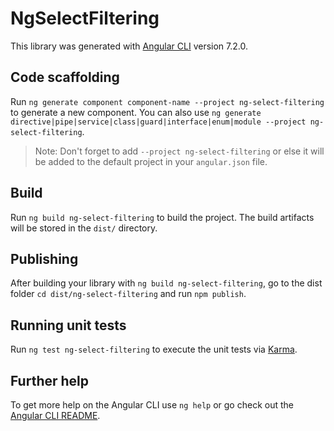 # NgSelectFiltering

This library was generated with [Angular CLI](https://github.com/angular/angular-cli) version 7.2.0.

## Code scaffolding

Run `ng generate component component-name --project ng-select-filtering` to generate a new component. You can also use `ng generate directive|pipe|service|class|guard|interface|enum|module --project ng-select-filtering`.
> Note: Don't forget to add `--project ng-select-filtering` or else it will be added to the default project in your `angular.json` file. 

## Build

Run `ng build ng-select-filtering` to build the project. The build artifacts will be stored in the `dist/` directory.

## Publishing

After building your library with `ng build ng-select-filtering`, go to the dist folder `cd dist/ng-select-filtering` and run `npm publish`.

## Running unit tests

Run `ng test ng-select-filtering` to execute the unit tests via [Karma](https://karma-runner.github.io).

## Further help

To get more help on the Angular CLI use `ng help` or go check out the [Angular CLI README](https://github.com/angular/angular-cli/blob/master/README.md).
